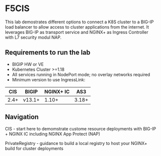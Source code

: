 # F5CIS

This lab demostrates different options to connect a K8S cluster to a BIG-IP load balancer to allow access to cluster applications from the internet. It leverages BIG-IP as transport service and NGINX+ as Ingress Controller with L7 security modul NAP.    

## Requirements to run the lab
- BIGIP HW or VE
- Kubernetes Cluster >=1.18
- All services running in NodePort mode; no overlay networks required
- Minimum version to use IngressLink:

| CIS | BIGIP | NGINX+ IC | AS3 |
| ------ | ------ | ------ | ------ |
| 2.4+ | v13.1+ | 1.10+ | 3.18+ | 

## Navigation
CIS - start here to demomstrate custome resource deployments with BIG-IP + NGINX IC including NGINX App Protect (NAP)

PrivateRegistry - guidance to build a local registry to host your NGINX+ build for cluster deployments